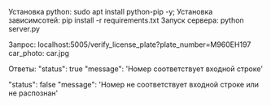 Установка python: sudo apt install python-pip -y;
Установка зависимсотей: pip install -r requirements.txt
Запуск сервера: python server.py

Запрос:
localhost:5005/verify_license_plate?plate_number=M960EH197
car_photo: car.jpg

Ответы:
"status": true
"message": 'Номер соответствует входной строке'

"status": false
"message": 'Номер не соответствует входной строке или не распознан'
